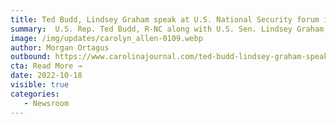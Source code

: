 ```yaml
---
title: Ted Budd, Lindsey Graham speak at U.S. National Security forum in Charlotte
summary:  U.S. Rep. Ted Budd, R-NC along with U.S. Sen. Lindsey Graham, R-SC, joined former Trump administration officials on Oct. 17 in Charlotte for a discussion forum on national security issues currently facing the United States.
image: /img/updates/carolyn_allen-0109.webp
author: Morgan Ortagus
outbound: https://www.carolinajournal.com/ted-budd-lindsey-graham-speak-at-u-s-national-security-forum-in-charlotte/
cta: Read More →
date: 2022-10-18
visible: true
categories:
   - Newsroom
---
```

